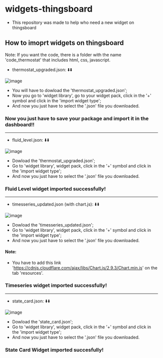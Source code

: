 # widgets-thingsboard
 
* This repository was made to help who need a new widget on thingsboard

## How to imoprt widgets on thingsboard

Note: If you want the code, there is a folder with the name 'code_thermostat' that includes html, css, javascript.

- thermostat_upgraded.json: :arrow_down::arrow_down:

![image](https://github.com/nicolas-davila/widgets-thingsboard/assets/123404361/2551257a-42c5-498b-b5e3-7e9bb08f5880)

- You will have to dowload the 'thermostat_upgraded.json';
- Now you go to 'widget library', go to your widget pack, click in the '+' symbol and click in the 'import widget type';
- And now you just have to select the '.json' file you downloaded.

### Now you just have to save your package and import it in the dashboard!!

<hr>

- fluid_level.json: :arrow_down::arrow_down:

![image](https://github.com/nicolas-davila/widgets-thingsboard/assets/123404361/d4770904-ab25-4a5b-8e24-5156b2951189)

- Dowload the 'thermostat_upgraded.json';
- Go to 'widget library', widget pack, click in the '+' symbol and click in the 'import widget type';
- And now you just have to select the '.json' file you downloaded.

### Fluid Level widget imported successfully!

<hr>

- timesseries_updated.json (with chart.js): :arrow_down::arrow_down:

![image](https://github.com/nicolas-davila/widgets-thingsboard/assets/123404361/471991ce-fd00-49bc-9682-11b980470224)

- Dowload the 'timesseries_updated.json';
- Go to 'widget library', widget pack, click in the '+' symbol and click in the 'import widget type';
- And now you just have to select the '.json' file you downloaded.

#### Note: 

- You have to add this link 'https://cdnjs.cloudflare.com/ajax/libs/Chart.js/2.9.3/Chart.min.js' on the tab 'resources'.

### Timeseries widget imported successfully!

<hr>

- state_card.json: :arrow_down::arrow_down:

 ![image](https://github.com/nicolas-davila/widgets-thingsboard/assets/123404361/06aff05d-db5b-44e7-b187-94081142b481)

- Dowload the 'state_card.json';
- Go to 'widget library', widget pack, click in the '+' symbol and click in the 'import widget type';
- And now you just have to select the '.json' file you downloaded.

### State Card Widget imported succesfully!
